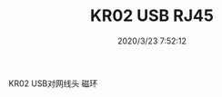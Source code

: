 ﻿---
layout: post 
title: KR02 USB RJ45
tags: 
categories: wire-harness
overview: 
series: 
part_number: KR02
thumb_img: static/202003/267-thumb-20200323155301.jpg
small_img: static/202003/267-20200323155301.jpg
date: 2020/3/23 7:52:12
---


KR02 USB对网线头 磁环
